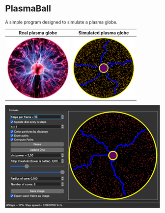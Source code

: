# PlasmaBall
A simple program designed to simulate a plasma globe.

Real plasma globe           |  Simulated plasma globe
:-------------------------:|:-------------------------:
![](images/ptrans.png)  |  ![](images/AAA.png)


![](images/small_version.gif)
